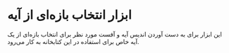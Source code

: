 <script lang="ts" setup>
import AyahSelector from './AyahSelector.vue'
</script>

# ابزار انتخاب بازه‌ای از آیه

این ابزار برای به دست آوردن اندیس آیه و آفست مورد نظر برای انتخاب بازه‌ای از یک آیه خاص برای استفاده در این کتابخانه به کار می‌رود.

<Suspense>
  <AyahSelector />
</Suspense>

